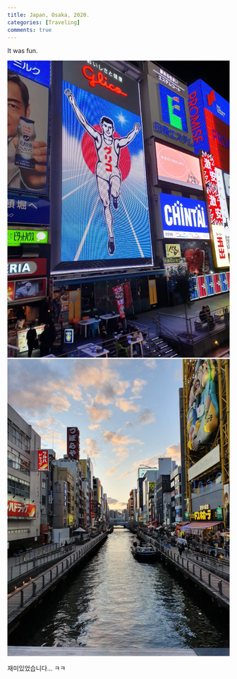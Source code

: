```yaml
---
title: Japan, Osaka, 2020.
categories: [Traveling]
comments: true
---
```


It was fun.

![Osaka1](/assets/img/Osaka1.jpg)
![Osaka2](/assets/img/Osaka2.jpg)

재미있었습니다... ㅋㅋ
